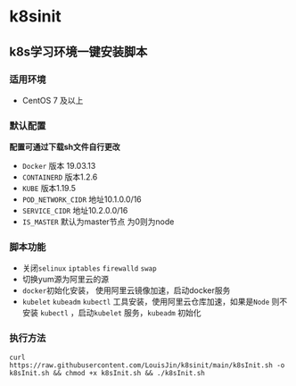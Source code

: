 # k8sinit
## k8s学习环境一键安装脚本

### 适用环境

* CentOS 7 及以上

### 默认配置

**配置可通过下载sh文件自行更改** 

* `Docker` 版本 19.03.13
* `CONTAINERD` 版本1.2.6
* `KUBE` 版本1.19.5
* `POD_NETWORK_CIDR` 地址10.1.0.0/16
* `SERVICE_CIDR` 地址10.2.0.0/16
* `IS_MASTER` 默认为master节点 为0则为node

### 脚本功能

* 关闭`selinux`  `iptables`  `firewalld`  `swap` 
* 切换yum源为阿里云的源
* `docker`初始化安装， 使用阿里云镜像加速，启动docker服务
* `kubelet`  `kubeadm`  `kubectl`  工具安装，使用阿里云仓库加速，如果是`Node` 则不安装 `kubectl` ，启动`kubelet` 服务，`kubeadm` 初始化

### 执行方法

```shell
curl https://raw.githubusercontent.com/LouisJin/k8sinit/main/k8sInit.sh -o k8sInit.sh && chmod +x k8sInit.sh && ./k8sInit.sh
```

